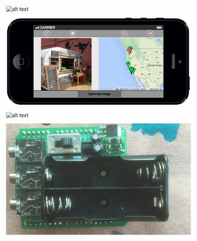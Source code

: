 ---
---

![alt text](paintings/thistles "optional title")

![alt text](pasfrais-image.png "optional title")

![alt text](https://docs.google.com/spreadsheets/d/1ybksh3K2NQFo_awGiwlFOzRInnuLObz8hgp5rHyF55Q/pubchart?oid=258150703&format=image "optional title")

![alt text](battery.png "optional title")











 





